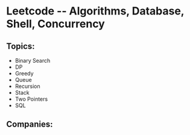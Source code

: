 # Leetcode -- Algorithms, Database, Shell, Concurrency

## Topics:
- Binary Search
- DP
- Greedy
- Queue
- Recursion
- Stack
- Two Pointers
- SQL

## Companies:


